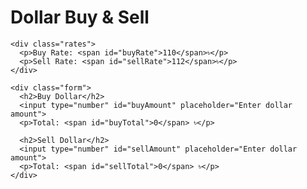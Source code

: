 <!DOCTYPE html>
<html lang="bn">
<head>
  <meta charset="UTF-8">
  <meta name="viewport" content="width=device-width, initial-scale=1">
  <title>Dollar Buy-Sell</title>
  <link rel="stylesheet" href="style.css">
</head>
<body>
  <div class="container">
    <h1>Dollar Buy & Sell</h1>
    
    <div class="rates">
      <p>Buy Rate: <span id="buyRate">110</span>৳</p>
      <p>Sell Rate: <span id="sellRate">112</span>৳</p>
    </div>

    <div class="form">
      <h2>Buy Dollar</h2>
      <input type="number" id="buyAmount" placeholder="Enter dollar amount">
      <p>Total: <span id="buyTotal">0</span> ৳</p>
      
      <h2>Sell Dollar</h2>
      <input type="number" id="sellAmount" placeholder="Enter dollar amount">
      <p>Total: <span id="sellTotal">0</span> ৳</p>
    </div>
  </div>

  <script src="script.js"></script>
</body>
</html>
